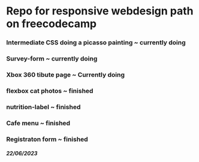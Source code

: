 # Repo for responsive webdesign path on freecodecamp

### Intermediate CSS doing a picasso painting ~ currently doing
### Survey-form ~ currently doing

### Xbox 360 tibute page ~ Currently doing
### flexbox cat photos ~ finished

### nutrition-label ~ finished

### Cafe menu ~ finished

### Registraton form ~ finished

##### 22/06/2023
